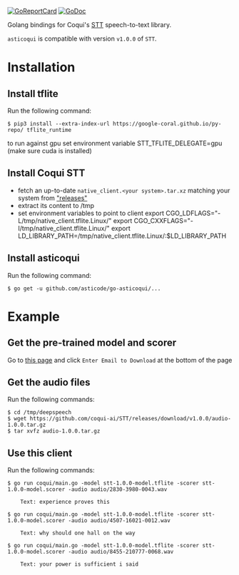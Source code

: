 [![GoReportCard](http://goreportcard.com/badge/github.com/asticode/go-asticoqui)](http://goreportcard.com/report/github.com/asticode/go-asticoqui)
[![GoDoc](https://godoc.org/github.com/asticode/go-asticoqui?status.svg)](https://godoc.org/github.com/asticode/go-asticoqui)

Golang bindings for Coqui's [STT](https://github.com/coqui-ai/STT) speech-to-text library.

`asticoqui` is compatible with version `v1.0.0` of `STT`.

# Installation  

## Install tflite

Run the following command:

    $ pip3 install --extra-index-url https://google-coral.github.io/py-repo/ tflite_runtime

to run against gpu set environment variable STT_TFLITE_DELEGATE=gpu (make sure cuda is installed)

## Install Coqui STT

- fetch an up-to-date `native_client.<your system>.tar.xz` matching your system from ["releases"](https://github.com/coqui-ai/STT/releases/tag/v1.0.0)
- extract its content to /tmp
- set environment variables to point to client
    export CGO_LDFLAGS="-L/tmp/native_client.tflite.Linux/"
    export CGO_CXXFLAGS="-I/tmp/native_client.tflite.Linux/"
    export LD_LIBRARY_PATH=/tmp/native_client.tflite.Linux/:$LD_LIBRARY_PATH

## Install asticoqui

Run the following command:

    $ go get -u github.com/asticode/go-asticoqui/...
    
# Example       
## Get the pre-trained model and scorer

Go to [this page](https://coqui.ai/english/coqui/v1.0.0-large-vocab) and click `Enter Email to Download` at the bottom of the page
    
## Get the audio files

Run the following commands: 

    $ cd /tmp/deepspeech
    $ wget https://github.com/coqui-ai/STT/releases/download/v1.0.0/audio-1.0.0.tar.gz
    $ tar xvfz audio-1.0.0.tar.gz
    
## Use this client

Run the following commands:

    $ go run coqui/main.go -model stt-1.0.0-model.tflite -scorer stt-1.0.0-model.scorer -audio audio/2830-3980-0043.wav
    
        Text: experience proves this
    
    $ go run coqui/main.go -model stt-1.0.0-model.tflite -scorer stt-1.0.0-model.scorer -audio audio/4507-16021-0012.wav
    
        Text: why should one hall on the way
        
    $ go run coqui/main.go -model stt-1.0.0-model.tflite -scorer stt-1.0.0-model.scorer -audio audio/8455-210777-0068.wav
    
        Text: your power is sufficient i said
